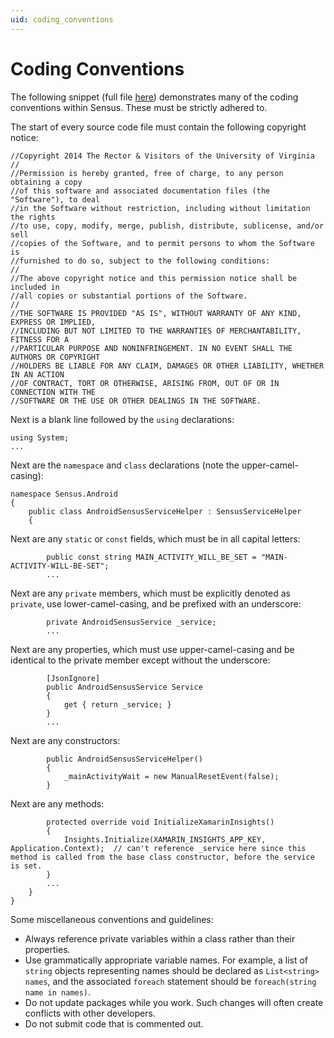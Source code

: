 ```yaml
---
uid: coding_conventions
---
```


# Coding Conventions
The following snippet (full file [here](https://github.com/predictive-technology-laboratory/sensus/blob/develop/Sensus.Android/AndroidSensusServiceHelper.cs)) 
demonstrates many of the coding conventions within Sensus. These must be strictly adhered to.

The start of every source code file must contain the following copyright notice:

    //Copyright 2014 The Rector & Visitors of the University of Virginia
	//
	//Permission is hereby granted, free of charge, to any person obtaining a copy 
	//of this software and associated documentation files (the "Software"), to deal 
	//in the Software without restriction, including without limitation the rights
	//to use, copy, modify, merge, publish, distribute, sublicense, and/or sell 
	//copies of the Software, and to permit persons to whom the Software is 
	//furnished to do so, subject to the following conditions:
	//
	//The above copyright notice and this permission notice shall be included in 
	//all copies or substantial portions of the Software.
	//
	//THE SOFTWARE IS PROVIDED "AS IS", WITHOUT WARRANTY OF ANY KIND, EXPRESS OR IMPLIED,
	//INCLUDING BUT NOT LIMITED TO THE WARRANTIES OF MERCHANTABILITY, FITNESS FOR A 
	//PARTICULAR PURPOSE AND NONINFRINGEMENT. IN NO EVENT SHALL THE AUTHORS OR COPYRIGHT 
	//HOLDERS BE LIABLE FOR ANY CLAIM, DAMAGES OR OTHER LIABILITY, WHETHER IN AN ACTION 
	//OF CONTRACT, TORT OR OTHERWISE, ARISING FROM, OUT OF OR IN CONNECTION WITH THE 
	//SOFTWARE OR THE USE OR OTHER DEALINGS IN THE SOFTWARE.

Next is a blank line followed by the `using` declarations:

    
    using System;
    ...

Next are the `namespace` and `class` declarations (note the upper-camel-casing):

    namespace Sensus.Android
    {
        public class AndroidSensusServiceHelper : SensusServiceHelper
        {

Next are any `static` or `const` fields, which must be in all capital letters:

            public const string MAIN_ACTIVITY_WILL_BE_SET = "MAIN-ACTIVITY-WILL-BE-SET";
            ...

Next are any `private` members, which must be explicitly denoted as `private`, use lower-camel-casing, and be prefixed with an underscore:
       
            private AndroidSensusService _service;
            ...

Next are any properties, which must use upper-camel-casing and be identical to the private member except without the underscore:
            
            [JsonIgnore]
            public AndroidSensusService Service
            {
                get { return _service; }
            }
            ...

Next are any constructors:

            public AndroidSensusServiceHelper()
            {
                _mainActivityWait = new ManualResetEvent(false);   
            }

Next are any methods:

            protected override void InitializeXamarinInsights()
            {
                Insights.Initialize(XAMARIN_INSIGHTS_APP_KEY, Application.Context);  // can't reference _service here since this method is called from the base class constructor, before the service is set.
            }
            ... 
        }
    }

Some miscellaneous conventions and guidelines:
* Always reference private variables within a class rather than their properties.
* Use grammatically appropriate variable names. For example, a list of `string` objects representing names should be declared 
  as `List<string> names`, and the associated `foreach` statement should be `foreach(string name in names)`.
* Do not update packages while you work. Such changes will often create conflicts with other developers.
* Do not submit code that is commented out.